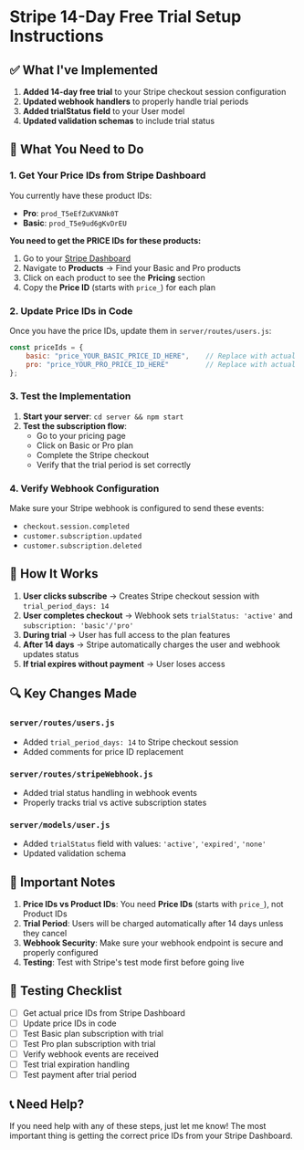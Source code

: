 # Stripe 14-Day Free Trial Setup Instructions

## ✅ What I've Implemented

1. **Added 14-day free trial** to your Stripe checkout session configuration
2. **Updated webhook handlers** to properly handle trial periods
3. **Added trialStatus field** to your User model
4. **Updated validation schemas** to include trial status

## 🔧 What You Need to Do

### 1. Get Your Price IDs from Stripe Dashboard

You currently have these product IDs:
- **Pro**: `prod_T5eEfZuKVANk0T`
- **Basic**: `prod_T5e9ud6gKvDrEU`

**You need to get the PRICE IDs for these products:**

1. Go to your [Stripe Dashboard](https://dashboard.stripe.com)
2. Navigate to **Products** → Find your Basic and Pro products
3. Click on each product to see the **Pricing** section
4. Copy the **Price ID** (starts with `price_`) for each plan

### 2. Update Price IDs in Code

Once you have the price IDs, update them in `server/routes/users.js`:

```javascript
const priceIds = {
    basic: "price_YOUR_BASIC_PRICE_ID_HERE",    // Replace with actual Basic price ID
    pro: "price_YOUR_PRO_PRICE_ID_HERE"         // Replace with actual Pro price ID
};
```

### 3. Test the Implementation

1. **Start your server**: `cd server && npm start`
2. **Test the subscription flow**:
   - Go to your pricing page
   - Click on Basic or Pro plan
   - Complete the Stripe checkout
   - Verify that the trial period is set correctly

### 4. Verify Webhook Configuration

Make sure your Stripe webhook is configured to send these events:
- `checkout.session.completed`
- `customer.subscription.updated`
- `customer.subscription.deleted`

## 🎯 How It Works

1. **User clicks subscribe** → Creates Stripe checkout session with `trial_period_days: 14`
2. **User completes checkout** → Webhook sets `trialStatus: 'active'` and `subscription: 'basic'/'pro'`
3. **During trial** → User has full access to the plan features
4. **After 14 days** → Stripe automatically charges the user and webhook updates status
5. **If trial expires without payment** → User loses access

## 🔍 Key Changes Made

### `server/routes/users.js`
- Added `trial_period_days: 14` to Stripe checkout session
- Added comments for price ID replacement

### `server/routes/stripeWebhook.js`
- Added trial status handling in webhook events
- Properly tracks trial vs active subscription states

### `server/models/user.js`
- Added `trialStatus` field with values: `'active'`, `'expired'`, `'none'`
- Updated validation schema

## 🚨 Important Notes

1. **Price IDs vs Product IDs**: You need **Price IDs** (starts with `price_`), not Product IDs
2. **Trial Period**: Users will be charged automatically after 14 days unless they cancel
3. **Webhook Security**: Make sure your webhook endpoint is secure and properly configured
4. **Testing**: Test with Stripe's test mode first before going live

## 🧪 Testing Checklist

- [ ] Get actual price IDs from Stripe Dashboard
- [ ] Update price IDs in code
- [ ] Test Basic plan subscription with trial
- [ ] Test Pro plan subscription with trial
- [ ] Verify webhook events are received
- [ ] Test trial expiration handling
- [ ] Test payment after trial period

## 📞 Need Help?

If you need help with any of these steps, just let me know! The most important thing is getting the correct price IDs from your Stripe Dashboard.




